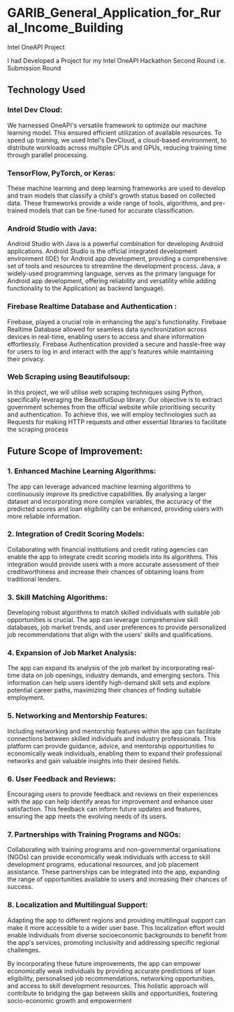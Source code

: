 # GARIB_General_Application_for_Rural_Income_Building
Intel OneAPI Project

I had Developed a Project for my Intel OneAPI Hackathon Second Round i.e. Submission Round

## Technology Used

### Intel Dev Cloud: 
We harnessed OneAPI's versatile framework to optimize our machine learning model. This ensured efficient utilization of available resources. To speed up training, we used Intel's DevCloud, a cloud-based environment, to distribute workloads across multiple CPUs and GPUs, reducing training time through parallel processing.
### TensorFlow, PyTorch, or Keras: 
These machine learning and deep learning frameworks are used to develop and train models that classify a child's growth status based on collected data. These frameworks provide a wide range of tools, algorithms, and pre-trained models that can be fine-tuned for accurate classification.
### Android Studio with Java: 
Android Studio with Java is a powerful combination for developing Android applications. Android Studio is the official integrated development environment (IDE) for Android app development, providing a comprehensive set of tools and resources to streamline the development process. Java, a widely-used programming language, serves as the primary language for Android app development, offering reliability and versatility while adding functionality to the Application( as backend language).
### Firebase Realtime Database and Authentication : 
Firebase, played a crucial role in enhancing the app's functionality. Firebase Realtime Database allowed for seamless data synchronization across devices in real-time, enabling users to access and share information effortlessly. Firebase Authentication provided a secure and hassle-free way for users to log in and interact with the app's features while maintaining their privacy.
### Web Scraping using Beautifulsoup:
In this project, we will utilise web scraping techniques using Python, specifically leveraging the BeautifulSoup library. Our objective is to extract government schemes from the official website while prioritising security and authentication. To achieve this, we will employ technologies such as Requests for making HTTP requests and other essential libraries to facilitate the scraping process


## Future Scope of Improvement:

### 1. Enhanced Machine Learning Algorithms: 
The app can leverage advanced machine learning algorithms to continuously improve its predictive capabilities. By analysing a larger dataset and incorporating more complex variables, the accuracy of the predicted scores and loan eligibility can be enhanced, providing users with more reliable information.

### 2. Integration of Credit Scoring Models: 
Collaborating with financial institutions and credit rating agencies can enable the app to integrate credit scoring models into its algorithms. This integration would provide users with a more accurate assessment of their creditworthiness and increase their chances of obtaining loans from traditional lenders.

### 3. Skill Matching Algorithms: 
Developing robust algorithms to match skilled individuals with suitable job opportunities is crucial. The app can leverage comprehensive skill databases, job market trends, and user preferences to provide personalized job recommendations that align with the users' skills and qualifications.

### 4. Expansion of Job Market Analysis: 
The app can expand its analysis of the job market by incorporating real-time data on job openings, industry demands, and emerging sectors. This information can help users identify high-demand skill sets and explore potential career paths, maximizing their chances of finding suitable employment.

### 5. Networking and Mentorship Features: 
Including networking and mentorship features within the app can facilitate connections between skilled individuals and industry professionals. This platform can provide guidance, advice, and mentorship opportunities to economically weak individuals, enabling them to expand their professional networks and gain valuable insights into their desired fields.

### 6. User Feedback and Reviews: 
Encouraging users to provide feedback and reviews on their experiences with the app can help identify areas for improvement and enhance user satisfaction. This feedback can inform future updates and features, ensuring the app meets the evolving needs of its users.

### 7. Partnerships with Training Programs and NGOs: 
Collaborating with training programs and non-governmental organisations (NGOs) can provide economically weak individuals with access to skill development programs, educational resources, and job placement assistance. These partnerships can be integrated into the app, expanding the range of opportunities available to users and increasing their chances of success.

### 8. Localization and Multilingual Support: 
Adapting the app to different regions and providing multilingual support can make it more accessible to a wider user base. This localization effort would enable individuals from diverse socioeconomic backgrounds to benefit from the app's services, promoting inclusivity and addressing specific regional challenges.

By incorporating these future improvements, the app can empower economically weak individuals by providing accurate predictions of loan eligibility, personalised job recommendations, networking opportunities, and access to skill development resources. This holistic approach will contribute to bridging the gap between skills and opportunities, fostering socio-economic growth and empowerment
